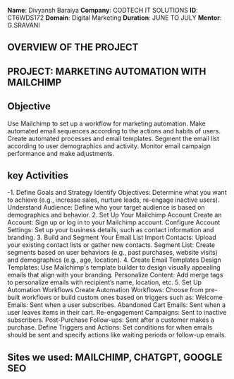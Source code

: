 **Name**: Divyansh Baraiya
**Company**: CODTECH IT SOLUTIONS
**ID**: CT6WDS172
**Domain**: Digital Marketing
**Duration**: JUNE TO JULY
**Mentor**: G.SRAVANI


## OVERVIEW OF THE PROJECT 

## PROJECT: MARKETING AUTOMATION WITH MAILCHIMP

## Objective
Use Mailchimp to set up a workflow for marketing automation. Make automated email sequences according to the actions and habits of users.
Create automated processes and email templates. Segment the email list according to user demographics and activity. Monitor email campaign performance and make adjustments.

## key Activities
-1. Define Goals and Strategy
Identify Objectives: Determine what you want to achieve (e.g., increase sales, nurture leads, re-engage inactive users).
Understand Audience: Define who your target audience is based on demographics and behavior.
2. Set Up Your Mailchimp Account
Create an Account: Sign up or log in to your Mailchimp account.
Configure Account Settings: Set up your business details, such as contact information and branding.
3. Build and Segment Your Email List
Import Contacts: Upload your existing contact lists or gather new contacts.
Segment List: Create segments based on user behaviors (e.g., past purchases, website visits) and demographics (e.g., age, location).
4. Create Email Templates
Design Templates: Use Mailchimp's template builder to design visually appealing emails that align with your branding.
Personalize Content: Add merge tags to personalize emails with recipient’s name, location, etc.
5. Set Up Automation Workflows
Create Automation Workflows: Choose from pre-built workflows or build custom ones based on triggers such as:
Welcome Emails: Sent when a user subscribes.
Abandoned Cart Emails: Sent when a user leaves items in their cart.
Re-engagement Campaigns: Sent to inactive subscribers.
Post-Purchase Follow-ups: Sent after a customer makes a purchase.
Define Triggers and Actions: Set conditions for when emails should be sent and specify actions like waiting periods or follow-up emails.

## Sites we used: MAILCHIMP, CHATGPT, GOOGLE SEO
